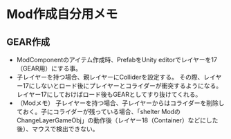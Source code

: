 # Mod作成自分用メモ

## GEAR作成
- ModComponentのアイテム作成時、PrefabをUnity editorでレイヤーを17（GEAR用）にする事。
- 子レイヤーを持つ場合、親レイヤーにColliderを設定する。
その際、レイヤー17にしないとロード後にプレイヤーとコライダーが衝突するようになる。レイヤー17にしておけばロード後もGEARとしてすり抜けてくれる。
- （Modメモ） 子レイヤーを持つ場合、子レイヤーからはコライダーを削除しておく。子にコライダーが残っている場合、「shelter ModのChangeLayerGameObj」の動作後（レイヤー18（Container）などにした後）、マウスで検出できない。

